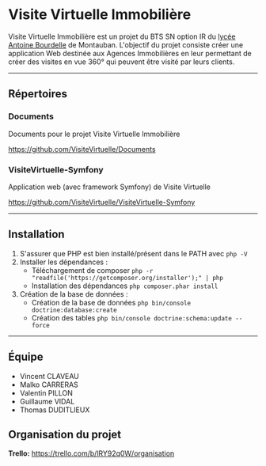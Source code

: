 # Visite Virtuelle Immobilière
Visite Virtuelle Immobilière est un projet du BTS SN option IR du [lycée Antoine Bourdelle] de Montauban.
L'objectif du projet consiste créer une application Web destinée aux Agences Immobilières en leur permettant de créer des visites en vue 360° qui peuvent être visité par leurs clients.

-----

## Répertoires

### Documents
Documents pour le projet Visite Virtuelle Immobilière

https://github.com/VisiteVirtuelle/Documents

### VisiteVirtuelle-Symfony
Application web (avec framework Symfony) de Visite Virtuelle

https://github.com/VisiteVirtuelle/VisiteVirtuelle-Symfony

-----

## Installation
1. S'assurer que PHP est bien installé/présent dans le PATH avec `php -V`
2. Installer les dépendances :
   * Téléchargement de composer `php -r "readfile('https://getcomposer.org/installer');" | php`
   * Installation des dépendances `php composer.phar install`
3. Création de la base de données :
   * Création de la base de données `php bin/console doctrine:database:create`
   * Création des tables `php bin/console doctrine:schema:update --force`

-----

## Équipe
* Vincent CLAVEAU
* Malko CARRERAS
* Valentin PILLON
* Guillaume VIDAL
* Thomas DUDITLIEUX

## Organisation du projet
**Trello:** https://trello.com/b/lRY92q0W/organisation

[lycée Antoine Bourdelle]: http://bourdelle.entmip.fr/
